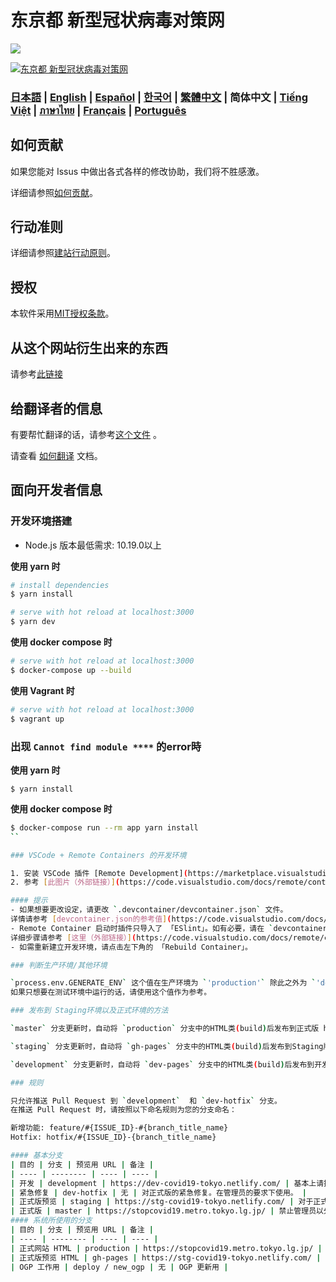 # 东京都 新型冠状病毒对策网

![](https://github.com/tokyo-metropolitan-gov/covid19/workflows/production%20deploy/badge.svg)

[![东京都 新型冠状病毒对策网](https://user-images.githubusercontent.com/1301149/75629392-1d19d900-5c25-11ea-843d-2d4376e3a560.png)](https://stopcovid19.metro.tokyo.lg.jp/)

### [日本語](./../../README.md) | [English](./../en/README.md) | [Español](./../es/README.md) | [한국어](./../ko/README.md) | [繁體中文](./../zh_TW/README.md) | 简体中文 | [Tiếng Việt](./../vi/README.md) | [ภาษาไทย](./../th/README.md) | [Français](./../fr/README.md) | [Português](./../pt_BR/README.md)

## 如何贡献
如果您能对 Issus 中做出各式各样的修改协助，我们将不胜感激。

详细请参照[如何贡献](./CONTRIBUTING.md)。


## 行动准则
详细请参照[建站行动原则](./CODE_OF_CONDUCT.md)。

## 授权
本软件采用[MIT授权条款](./../../LICENSE.txt)。

## 从这个网站衍生出来的东西

请参考[此链接](./../../FORKED_SITES.md)

## 给翻译者的信息

有要帮忙翻译的话，请参考[这个文件](./TRANSLATION.md) 。

请查看 [如何翻译](./../../TRANSLATION.md) 文档。

## 面向开发者信息

### 开发环境搭建

- Node.js 版本最低需求: 10.19.0以上

**使用 yarn 时**

``` bash
# install dependencies
$ yarn install

# serve with hot reload at localhost:3000
$ yarn dev
```

**使用 docker compose 时**

```bash
# serve with hot reload at localhost:3000
$ docker-compose up --build
```

**使用 Vagrant 时**
```bash
# serve with hot reload at localhost:3000
$ vagrant up
```

### 出现 `Cannot find module ****` 的error時

**使用 yarn 时**
```
$ yarn install
```

**使用 docker compose 时**
```bash
$ docker-compose run --rm app yarn install
``

### VSCode + Remote Containers 的开发环境

1. 安装 VSCode 插件 [Remote Development](https://marketplace.visualstudio.com/items?itemName=ms-vscode-remote.vscode-remote-extensionpack)」。
2. 参考 [此图片（外部链接）](https://code.visualstudio.com/docs/remote/containers#_quick-start-try-a-dev-container)点击左下角的 「Open Folder in Container」 之后选择 Repository 文件夹建立环境。

#### 提示
- 如果想要更改设定，请更改 `.devcontainer/devcontainer.json` 文件。
详情请参考 [devcontainer.json的参考值](https://code.visualstudio.com/docs/remote/containers#_devcontainerjson-reference)。
- Remote Container 启动时插件只导入了 「ESlint」。如有必要，请在 `devcontainer.json` 的 `extensions` 中新增。
详细步骤请参考 [这里（外部链接）](https://code.visualstudio.com/docs/remote/containers#_managing-extensions)。
- 如需重新建立开发环境，请点击左下角的 「Rebuild Container」。

### 判断生产环境/其他环境

`process.env.GENERATE_ENV` 这个值在生产环境为 `'production'` 除此之外为 `'development'` 。
如果只想要在测试环境中运行的话，请使用这个值作为参考。

### 发布到 Staging环境以及正式环境的方法

`master` 分支更新时，自动将 `production` 分支中的HTML类(build)后发布到正式版 https://stopcovid19.metro.tokyo.lg.jp/

`staging` 分支更新时，自动将 `gh-pages` 分支中的HTML类(build)后发布到Staging版 https://stg-covid19-tokyo.netlify.com/

`development` 分支更新时，自动将 `dev-pages` 分支中的HTML类(build)后发布到开发版 https://dev-covid19-tokyo.netlify.com/

### 规则

只允许推送 Pull Request 到 `development`  和 `dev-hotfix` 分支。
在推送 Pull Request 时，请按照以下命名规则为您的分支命名：

新增功能: feature/#{ISSUE_ID}-#{branch_title_name}
Hotfix: hotfix/#{ISSUE_ID}-{branch_title_name}

#### 基本分支
| 目的 | 分支 | 预览用 URL | 备注 |
| ---- | -------- | ---- | ---- |
| 开发 | development | https://dev-covid19-tokyo.netlify.com/ | 基本上请推送 Pull Request 到这里 |
| 紧急修复 | dev-hotfix | 无 | 对正式版的紧急修复。在管理员的要求下使用。 |
| 正式版预览 | staging | https://stg-covid19-tokyo.netlify.com/ | 对于正式版发布前的最终确认，禁止管理员以外的人推送 Pull Request。 |
| 正式版 | master | https://stopcovid19.metro.tokyo.lg.jp/ | 禁止管理员以外的人推送 Pull Request |
#### 系统所使用的分支
| 目的 | 分支 | 预览用 URL | 备注 |
| ---- | -------- | ---- | ---- |
| 正式网站 HTML | production | https://stopcovid19.metro.tokyo.lg.jp/ | 生成静态网站 HTML 的位置 |
| 正式版预览 HTML | gh-pages | https://stg-covid19-tokyo.netlify.com/ | 生成静态网站 HTML 的位置 |
| OGP 工作用 | deploy / new_ogp | 无 | OGP 更新用 |
